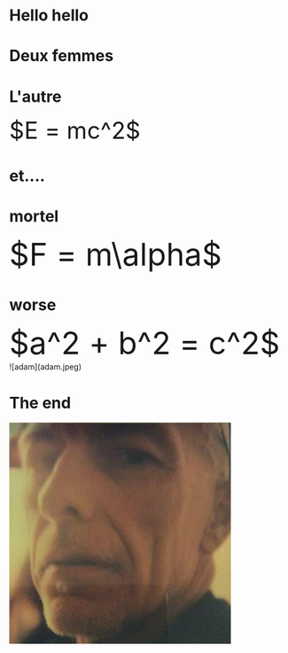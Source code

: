 # Hello hello

# Deux femmes

<audio  data-autoplay ><source src="bonjour_tu_vas.mp3" ></audio>

# L'autre

<div style="font-size: 300%">$E = mc^2$</div>

<audio  data-autoplay ><source src="oui_je_viens.mp3" ></audio>


# et....

<audio  data-autoplay ><source src="ça_na_pas.mp3" ></audio>

# mortel

<div style="font-size: 400%">$F = m\alpha$</div>
<audio  data-autoplay ><source src="mais_moi_je.mp3" ></audio>

# worse

<div style="font-size: 400%">$a^2 + b^2 = c^2$</div>
![adam](adam.jpeg)
<audio  data-autoplay ><source src="de_toute_façon.mp3" ></audio>

# The end 

![le plus beau](me.jpeg)
<audio  data-autoplay ><source src="mais_adam_questce.mp3" ></audio>

